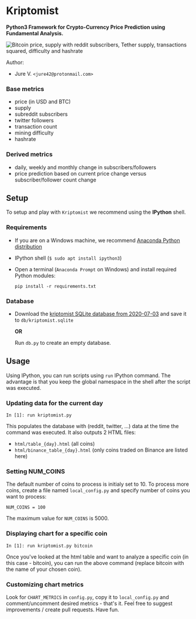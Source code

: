 # Kriptomist
**Python3 Framework for Crypto-Currency Price Prediction using Fundamental Analysis.**

![Bitcoin price, supply with reddit subscribers, Tether supply, transactions squared, difficulty and hashrate](https://i.imgur.com/CridKuT.png)

Author:
- Jure V. `<jure42@protonmail.com>`

### Base metrics
- price (in USD and BTC)
- supply
- subreddit subscribers
- twitter followers
- transaction count
- mining difficulty
- hashrate

### Derived metrics
- daily, weekly and monthly change in subscribers/followers
- price prediction based on current price change versus subscriber/follower count change


## Setup
To setup and play with `Kriptomist` we recommend using the **IPython** shell.

### Requirements
- If you are on a Windows machine, we recommend [Anaconda Python distribution](https://www.anaconda.com/)
- IPython shell (`$ sudo apt install ipython3`)
- Open a terminal (`Anaconda Prompt` on Windows) and install required Python modules:

      pip install -r requirements.txt
### Database
- Download the [kriptomist SQLite database from 2020-07-03](https://bit.ly/3eWhJ6B) and save it to `db/kriptomist.sqlite`
  
  **OR**
  
  Run `db.py` to create an empty database.
  
## Usage
Using IPython, you can run scripts using `run` IPython command. The advantage is that you keep the global namespace in the shell after the script was executed.

### Updating data for the current day
    In [1]: run kriptomist.py

This populates the database with (reddit, twitter, ...) data at the time the command was executed.
It also outputs 2 HTML files: 
- `html/table_{day}.html` (all coins)
- `html/binance_table_{day}.html` (only coins traded on Binance are listed here)

### Setting NUM_COINS
The default number of coins to process is initialy set to 10. To process more coins, create a file named `local_config.py` and specify number of coins you want to process:

    NUM_COINS = 100

The maximum value for `NUM_COINS` is 5000.

### Displaying chart for a specific coin
    In [1]: run kriptomist.py bitcoin

Once you've looked at the html table and want to analyze a specific coin (in this case - bitcoin), you can run the above command (replace bitcoin with the name of your chosen coin).

### Customizing chart metrics
Look for `CHART_METRICS` in `config.py`, copy it to `local_config.py` and comment/uncomment desired metrics - that's it. Feel free to suggest improvements / create pull requests. Have fun.
